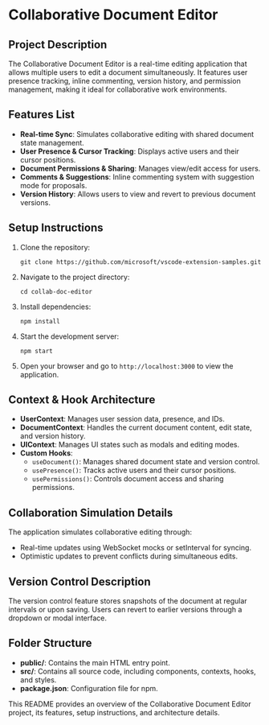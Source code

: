 # Collaborative Document Editor

## Project Description
The Collaborative Document Editor is a real-time editing application that allows multiple users to edit a document simultaneously. It features user presence tracking, inline commenting, version history, and permission management, making it ideal for collaborative work environments.

## Features List
- **Real-time Sync**: Simulates collaborative editing with shared document state management.
- **User Presence & Cursor Tracking**: Displays active users and their cursor positions.
- **Document Permissions & Sharing**: Manages view/edit access for users.
- **Comments & Suggestions**: Inline commenting system with suggestion mode for proposals.
- **Version History**: Allows users to view and revert to previous document versions.

## Setup Instructions
1. Clone the repository:
   ```
   git clone https://github.com/microsoft/vscode-extension-samples.git
   ```
2. Navigate to the project directory:
   ```
   cd collab-doc-editor
   ```
3. Install dependencies:
   ```
   npm install
   ```
4. Start the development server:
   ```
   npm start
   ```
5. Open your browser and go to `http://localhost:3000` to view the application.

## Context & Hook Architecture
- **UserContext**: Manages user session data, presence, and IDs.
- **DocumentContext**: Handles the current document content, edit state, and version history.
- **UIContext**: Manages UI states such as modals and editing modes.
- **Custom Hooks**:
  - `useDocument()`: Manages shared document state and version control.
  - `usePresence()`: Tracks active users and their cursor positions.
  - `usePermissions()`: Controls document access and sharing permissions.

## Collaboration Simulation Details
The application simulates collaborative editing through:
- Real-time updates using WebSocket mocks or setInterval for syncing.
- Optimistic updates to prevent conflicts during simultaneous edits.

## Version Control Description
The version control feature stores snapshots of the document at regular intervals or upon saving. Users can revert to earlier versions through a dropdown or modal interface.

## Folder Structure
- **public/**: Contains the main HTML entry point.
- **src/**: Contains all source code, including components, contexts, hooks, and styles.
- **package.json**: Configuration file for npm.

This README provides an overview of the Collaborative Document Editor project, its features, setup instructions, and architecture details.